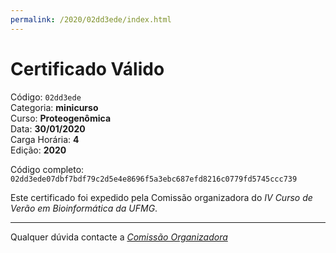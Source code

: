 ```yaml
---
permalink: /2020/02dd3ede/index.html
---
```


# Certificado Válido

Código: `02dd3ede`<br>
Categoria: **minicurso**<br>
Curso: **Proteogenômica**<br>
Data: **30/01/2020**<br>
Carga Horária: **4**<br>
Edição: **2020**<br>


Código completo: `02dd3ede07dbf7bdf79c2d5e4e8696f5a3ebc687efd8216c0779fd5745ccc739`


Este certificado foi expedido pela Comissão organizadora do *IV Curso de Verão em Bioinformática da UFMG*.

----

Qualquer dúvida contacte a [_Comissão Organizadora_](<mailto:cursobioinfoufmg@gmail.com$subject=[Certificados]>)

